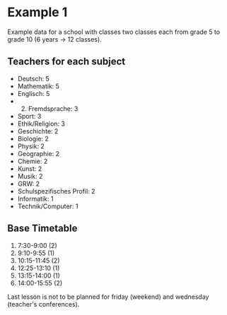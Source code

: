 # Example 1

Example data for a school with classes two classes each from grade 5 to grade 10 (6 years -> 12 classes).

## Teachers for each subject

- Deutsch: 5
- Mathematik: 5
- Englisch: 5
- 2. Fremdsprache: 3
- Sport: 3
- Ethik/Religion: 3
- Geschichte: 2
- Biologie: 2
- Physik: 2
- Geographie: 2
- Chemie: 2
- Kunst: 2
- Musik: 2
- GRW: 2
- Schulspezifisches Profil: 2
- Informatik: 1
- Technik/Computer: 1

## Base Timetable

1. 7:30-9:00 (2)
2. 9:10-9:55 (1)
3. 10:15-11:45 (2)
4. 12:25-13:10 (1)
5. 13:15-14:00 (1)
6. 14:00-15:55 (2)

Last lesson is not to be planned for friday (weekend) and wednesday (teacher's conferences).
